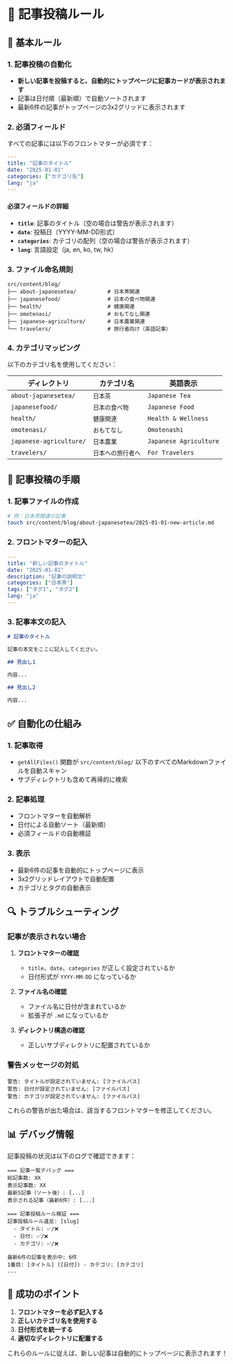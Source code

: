 # 📝 記事投稿ルール

## 🎯 基本ルール

### 1. 記事投稿の自動化
- **新しい記事を投稿すると、自動的にトップページに記事カードが表示されます**
- 記事は日付順（最新順）で自動ソートされます
- 最新6件の記事がトップページの3x2グリッドに表示されます

### 2. 必須フィールド
すべての記事には以下のフロントマターが必須です：

```yaml
---
title: "記事のタイトル"
date: "2025-01-01"
categories: ["カテゴリ名"]
lang: "ja"
---
```

#### 必須フィールドの詳細
- **`title`**: 記事のタイトル（空の場合は警告が表示されます）
- **`date`**: 投稿日（YYYY-MM-DD形式）
- **`categories`**: カテゴリの配列（空の場合は警告が表示されます）
- **`lang`**: 言語設定（ja, en, ko, tw, hk）

### 3. ファイル命名規則
```
src/content/blog/
├── about-japanesetea/          # 日本茶関連
├── japanesefood/               # 日本の食べ物関連
├── health/                     # 健康関連
├── omotenasi/                  # おもてなし関連
├── japanese-agriculture/       # 日本農業関連
└── travelers/                  # 旅行者向け（英語記事）
```

### 4. カテゴリマッピング
以下のカテゴリ名を使用してください：

| ディレクトリ | カテゴリ名 | 英語表示 |
|-------------|------------|----------|
| `about-japanesetea/` | `日本茶` | `Japanese Tea` |
| `japanesefood/` | `日本の食べ物` | `Japanese Food` |
| `health/` | `健康関連` | `Health & Wellness` |
| `omotenasi/` | `おもてなし` | `Omotenashi` |
| `japanese-agriculture/` | `日本農業` | `Japanese Agriculture` |
| `travelers/` | `日本への旅行者へ` | `For Travelers` |

## 🚀 記事投稿の手順

### 1. 記事ファイルの作成
```bash
# 例：日本茶関連の記事
touch src/content/blog/about-japanesetea/2025-01-01-new-article.md
```

### 2. フロントマターの記入
```yaml
---
title: "新しい記事のタイトル"
date: "2025-01-01"
description: "記事の説明文"
categories: ["日本茶"]
tags: ["タグ1", "タグ2"]
lang: "ja"
---
```

### 3. 記事本文の記入
```markdown
# 記事のタイトル

記事の本文をここに記入してください。

## 見出し1

内容...

## 見出し2

内容...
```

## ✅ 自動化の仕組み

### 1. 記事取得
- `getAllFiles()` 関数が `src/content/blog/` 以下のすべてのMarkdownファイルを自動スキャン
- サブディレクトリも含めて再帰的に検索

### 2. 記事処理
- フロントマターを自動解析
- 日付による自動ソート（最新順）
- 必須フィールドの自動検証

### 3. 表示
- 最新6件の記事を自動的にトップページに表示
- 3x2グリッドレイアウトで自動配置
- カテゴリとタグの自動表示

## 🔍 トラブルシューティング

### 記事が表示されない場合
1. **フロントマターの確認**
   - `title`、`date`、`categories` が正しく設定されているか
   - 日付形式が `YYYY-MM-DD` になっているか

2. **ファイル名の確認**
   - ファイル名に日付が含まれているか
   - 拡張子が `.md` になっているか

3. **ディレクトリ構造の確認**
   - 正しいサブディレクトリに配置されているか

### 警告メッセージの対処
```
警告: タイトルが設定されていません: [ファイルパス]
警告: 日付が設定されていません: [ファイルパス]
警告: カテゴリが設定されていません: [ファイルパス]
```

これらの警告が出た場合は、該当するフロントマターを修正してください。

## 📊 デバッグ情報

記事投稿の状況は以下のログで確認できます：

```
=== 記事一覧デバッグ ===
総記事数: XX
表示記事数: XX
最新5記事（ソート後）: [...]
表示される記事（最新6件）: [...]

=== 記事投稿ルール検証 ===
記事投稿ルール違反: [slug]
  - タイトル: ✅/❌
  - 日付: ✅/❌
  - カテゴリ: ✅/❌

最新6件の記事を表示中: 6件
1番目: [タイトル] ([日付]) - カテゴリ: [カテゴリ]
...
```

## 🎉 成功のポイント

1. **フロントマターを必ず記入する**
2. **正しいカテゴリ名を使用する**
3. **日付形式を統一する**
4. **適切なディレクトリに配置する**

これらのルールに従えば、新しい記事は自動的にトップページに表示されます！ 